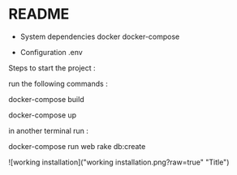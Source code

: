 # README

* System dependencies
docker
docker-compose

* Configuration
.env


Steps to start the project : 

run the following commands :

docker-compose build

docker-compose up

in another terminal run :

docker-compose run web rake db:create

![working installation]("working installation.png?raw=true" "Title")
